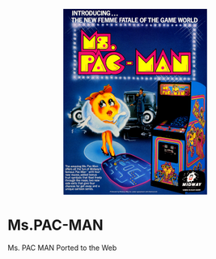 <p align="center">
          <img src="Ms._Pac-Man_flyer.png" width="285" height="367" alt="Ms. PAC-MAN">
</p>


# Ms.PAC-MAN
Ms. PAC MAN Ported to the Web
